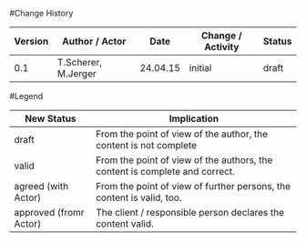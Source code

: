 #Change History
	
|Version	|Author / Actor		|Date		|Change /  Activity							|Status	|
| --------- | ----------------- | --------- | ----------------------------------------- | ----- |
|0.1		|T.Scherer, M.Jerger|24.04.15	|initial									|draft	|

#Legend

|New Status				|Implication															|
| ---------------------	| --------------------------------------------------------------------- |
|draft					|From the point of view of the author, the content is not complete|
|valid					|From the point of view of the authors, the content is complete and correct.|
|agreed (with Actor)	|From the point of view of further persons, the content is valid, too.|
|approved (fromr Actor)	|The client / responsible person declares the content valid.|



